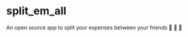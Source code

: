# split_em_all
An open source app to split your expenses between your friends :fries: :pizza: :beers:

